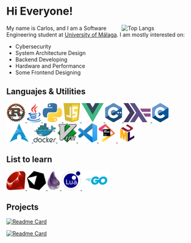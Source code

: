 # Hi Everyone!
<a href="https://github.com/anuraghazra/github-readme-stats">
    <!--
    width refers to the document width. Using a 40% allows the iOS github
    app to look decent on mobile
    -->
    <img align="right" width="40%" alt= "Top Langs" src="https://github-readme-stats.vercel.app/api/top-langs/?username=CTMarin&layout=compact&langs_count=6&theme=tokyonight">
</a>

My name is Carlos, and I am a Software Engineering student at [University of Málaga](https://www.uma.es/grado-en-ingenieria-del-software). I am mostly interested on:

* Cybersecurity
* System Architecture Design
* Backend Developing
* Hardware and Performance
* Some Frontend Designing

## Languajes & Utilities
<div>
    <!-- Rust -->
    <a href="https://www.rust-lang.org/">
        <img alt="Rust" height="50px" src=".github/assets/rust.png">
    </a>
    <!-- Java -->
    <a href="https://www.oracle.com/java/">
        <img alt="Java" height="50px" src=".github/assets/java.png">
    </a>
    <!-- Python -->
    <a href="https://www.python.org/">
        <img alt="Python" height="50px" src=".github/assets/python.png">
    </a>
    <!-- JavaScript -->
    <a href="https://www.javascript.com/">
        <img alt="JavaScript" height="50px" src=".github/assets/js.png">
    </a>
    <!-- Vue -->
    <a href="https://vuejs.org/">
        <img alt="VueJS" height="50px" src=".github/assets/vue.png">
    </a>
    <!-- C++ -->
    <a href="https://www.cplusplus.com/">
        <img alt="C++" height="50px" src=".github/assets/cpp.png">
    </a>
    <!-- Haskell -->
    <a href="https://www.haskell.org/">
        <img alt="Haskell" height="50px" src=".github/assets/haskell.svg">
    </a>
    <!-- C -->
    <a href="http://www.open-std.org/jtc1/sc22/wg14/">
        <img alt="C" height="50px" src=".github/assets/c.png">
    </a>
</div>
<div>
    <!-- Arch -->
    <a href="https://archlinux.org/">
        <img alt="ArchLinux" height="50px" src=".github/assets/archbtw.png">
    </a>
    <!-- Docker -->
    <a href="https://www.docker.com/">
        <img alt="Docker" height="50px" src=".github/assets/docker.png">
    </a>
    <!-- Vim -->
    <a href="https://neovim.io/">
        <img alt="VueJS" height="50px" src=".github/assets/vim.png">
    </a>
    <!-- VSCode -->
    <a href="https://code.visualstudio.com/">
        <img alt="VSCode" height="50px" src=".github/assets/vscode.png">
    </a>
    <!-- Jetbrains -->
    <a href="https://www.jetbrains.com/">
        <img alt="JetBrains" height="50px" src=".github/assets/jetbrains.png">
    </a>
    <!-- UML -->
    <a href="https://www.uml.org/">
        <img alt="UML" height="50px" src=".github/assets/uml.png">
    </a>
</div>

## List to learn
<div>
    <!-- Ruby -->
    <a href="https://www.ruby-lang.org/">
        <img alt="Ruby" height="50px" src=".github/assets/ruby.png">
    </a>
    <!-- Crystal -->
    <a href="https://crystal-lang.org/">
        <img alt="Crystal" height="50px" src=".github/assets/crystal.png">
    </a>
    <!-- Elixir -->
    <a href="https://elixir-lang.org/">
        <img alt="Elixir" height="50px" src=".github/assets/elixir.png">
    </a>
    <!-- Lua -->
    <a href="https://www.lua.org/">
        <img alt="Lua" height="50px" src=".github/assets/lua.png">
    </a>
    <!-- Go -->
    <a href="https://www.lua.org/">
        <img alt="Go" height="50px" src=".github/assets/go.png">
    </a>
</div>

## Projects
[![Readme Card](https://github-readme-stats.vercel.app/api/pin/?username=Altair-Bueno&repo=fuzzy-disco&theme=tokyonight)](https://github.com/Altair-Bueno/fuzzy-disco)

[![Readme Card](https://github-readme-stats.vercel.app/api/pin/?username=Altair-Bueno&repo=multicenter&theme=tokyonight)](https://github.com/Altair-Bueno/Multicenter)

